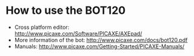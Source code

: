 # How to use the BOT120

- Cross platform editor: http://www.picaxe.com/Software/PICAXE/AXEpad/
- More information of the bot: http://www.picaxe.com/docs/bot120.pdf
- Manuals: http://www.picaxe.com/Getting-Started/PICAXE-Manuals/
